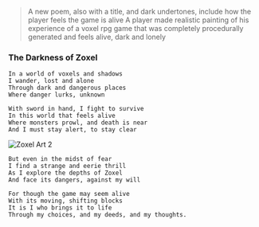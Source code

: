 > A new poem, also with a title, and dark undertones, include how the player feels the game is alive
> A player made realistic painting of his experience of a voxel rpg game that was completely procedurally generated and feels alive, dark and lonely

### The Darkness of Zoxel

    In a world of voxels and shadows
    I wander, lost and alone
    Through dark and dangerous places
    Where danger lurks, unknown

    With sword in hand, I fight to survive
    In this world that feels alive
    Where monsters prowl, and death is near
    And I must stay alert, to stay clear

![Zoxel Art 2](/documents/art/ai_art_2.png.png?raw=false "Zoxel Art 2")

    But even in the midst of fear
    I find a strange and eerie thrill
    As I explore the depths of Zoxel
    And face its dangers, against my will

    For though the game may seem alive
    With its moving, shifting blocks
    It is I who brings it to life
    Through my choices, and my deeds, and my thoughts.